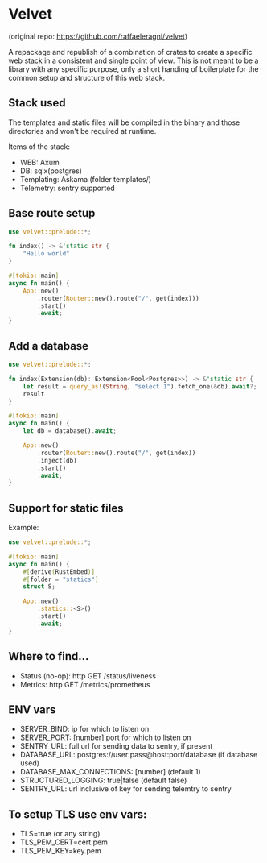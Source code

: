 # Velvet
(original repo: https://github.com/raffaeleragni/velvet)

A repackage and republish of a combination of crates to create a specific web stack in a consistent and single point of view.
This is not meant to be a library with any specific purpose, only a short handing of boilerplate for the common setup and structure of this web stack.

## Stack used

The templates and static files will be compiled in the binary and those directories and won't be required at runtime.

Items of the stack:
  - WEB: Axum
  - DB: sqlx(postgres)
  - Templating: Askama (folder templates/)
  - Telemetry: sentry supported

## Base route setup

```rust
use velvet::prelude::*;

fn index() -> &'static str {
    "Hello world"
}

#[tokio::main]
async fn main() {
    App::new()
        .router(Router::new().route("/", get(index)))
        .start()
        .await;
}

```

## Add a database

```rust
use velvet::prelude::*;

fn index(Extension(db): Extension<Pool<Postgres>>) -> &'static str {
    let result = query_as!(String, "select 1").fetch_one(&db).await?;
    result
}

#[tokio::main]
async fn main() {
    let db = database().await;

    App::new()
        .router(Router::new().route("/", get(index))
        .inject(db)
        .start()
        .await;
}
```

## Support for static files

Example:

```rust
use velvet::prelude::*;

#[tokio::main]
async fn main() {
    #[derive(RustEmbed)]
    #[folder = "statics"]
    struct S;

    App::new()
        .statics::<S>()
        .start()
        .await;
}
```

## Where to find...

  - Status (no-op): http GET /status/liveness
  - Metrics: http GET /metrics/prometheus

## ENV vars

  - SERVER_BIND: ip for which to listen on
  - SERVER_PORT: [number] port for which to listen on
  - SENTRY_URL: full url for sending data to sentry, if present
  - DATABASE_URL: postgres://user:pass@host:port/database (if database used)
  - DATABASE_MAX_CONNECTIONS: [number] (default 1)
  - STRUCTURED_LOGGING: true|false (default false)
  - SENTRY_URL: url inclusive of key for sending telemtry to sentry

## To setup TLS use env vars:

  - TLS=true (or any string)
  - TLS_PEM_CERT=cert.pem
  - TLS_PEM_KEY=key.pem
